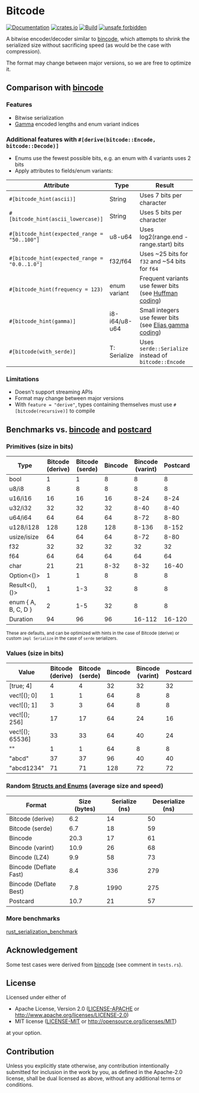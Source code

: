 # Bitcode
[![Documentation](https://docs.rs/bitcode/badge.svg)](https://docs.rs/bitcode)
[![crates.io](https://img.shields.io/crates/v/bitcode.svg)](https://crates.io/crates/bitcode)
[![Build](https://github.com/SoftbearStudios/bitcode/actions/workflows/build.yml/badge.svg)](https://github.com/SoftbearStudios/bitcode/actions/workflows/build.yml)
[![unsafe forbidden](https://img.shields.io/badge/unsafe-forbidden-success.svg)](https://github.com/rust-secure-code/safety-dance/)

A bitwise encoder/decoder similar to [bincode](https://github.com/bincode-org/bincode), which attempts to shrink the serialized size without sacrificing speed (as would be the case with compression).

The format may change between major versions, so we are free to optimize it.

## Comparison with [bincode](https://github.com/bincode-org/bincode)

### Features

- Bitwise serialization
- [Gamma](https://en.wikipedia.org/wiki/Elias_gamma_coding) encoded lengths and enum variant indices

### Additional features with `#[derive(bitcode::Encode, bitcode::Decode)]`

- Enums use the fewest possible bits, e.g. an enum with 4 variants uses 2 bits
- Apply attributes to fields/enum variants:

| Attribute                                     | Type          | Result                                                                                                     |
|-----------------------------------------------|---------------|------------------------------------------------------------------------------------------------------------|
| `#[bitcode_hint(ascii)]`                      | String        | Uses 7 bits per character                                                                                  |
| `#[bitcode_hint(ascii_lowercase)]`            | String        | Uses 5 bits per character                                                                                  |
| `#[bitcode_hint(expected_range = "50..100"]`  | u8-u64        | Uses log2(range.end - range.start) bits                                                                    |
| `#[bitcode_hint(expected_range = "0.0..1.0"]` | f32/f64       | Uses ~25 bits for `f32` and ~54 bits for `f64`                                                             |
| `#[bitcode_hint(frequency = 123)`             | enum variant  | Frequent variants use fewer bits (see [Huffman coding](https://en.wikipedia.org/wiki/Huffman_coding))      |
| `#[bitcode_hint(gamma)]`                      | i8-i64/u8-u64 | Small integers use fewer bits (see [Elias gamma coding](https://en.wikipedia.org/wiki/Elias_gamma_coding)) |
| `#[bitcode(with_serde)]`                      | T: Serialize  | Uses `serde::Serialize` instead of `bitcode::Encode`                                                       |

### Limitations

- Doesn't support streaming APIs
- Format may change between major versions
- With `feature = "derive"`, types containing themselves must use `#[bitcode(recursive)]` to compile

## Benchmarks vs. [bincode](https://github.com/bincode-org/bincode) and [postcard](https://github.com/jamesmunns/postcard)

### Primitives (size in bits)

| Type                | Bitcode (derive) | Bitcode (serde) | Bincode | Bincode (varint) | Postcard |
|---------------------|------------------|-----------------|---------|------------------|----------|
| bool                | 1                | 1               | 8       | 8                | 8        |
| u8/i8               | 8                | 8               | 8       | 8                | 8        |
| u16/i16             | 16               | 16              | 16      | 8-24             | 8-24     |
| u32/i32             | 32               | 32              | 32      | 8-40             | 8-40     |
| u64/i64             | 64               | 64              | 64      | 8-72             | 8-80     |
| u128/i128           | 128              | 128             | 128     | 8-136            | 8-152    |
| usize/isize         | 64               | 64              | 64      | 8-72             | 8-80     |
| f32                 | 32               | 32              | 32      | 32               | 32       |
| f64                 | 64               | 64              | 64      | 64               | 64       |
| char                | 21               | 21              | 8-32    | 8-32             | 16-40    |
| Option<()>          | 1                | 1               | 8       | 8                | 8        |
| Result<(), ()>      | 1                | 1-3             | 32      | 8                | 8        |
| enum { A, B, C, D } | 2                | 1-5             | 32      | 8                | 8        |
| Duration            | 94               | 96              | 96      | 16-112           | 16-120   |

<sup>These are defaults, and can be optimized with hints in the case of Bitcode (derive) or custom `impl Serialize` in the case of `serde` serializers.</sup>

### Values (size in bits)

| Value               | Bitcode (derive) | Bitcode (serde) | Bincode | Bincode (varint) | Postcard |
|---------------------|------------------|-----------------|---------|------------------|----------|
| [true; 4]           | 4                | 4               | 32      | 32               | 32       |
| vec![(); 0]         | 1                | 1               | 64      | 8                | 8        |
| vec![(); 1]         | 3                | 3               | 64      | 8                | 8        |
| vec![(); 256]       | 17               | 17              | 64      | 24               | 16       |
| vec![(); 65536]     | 33               | 33              | 64      | 40               | 24       |
| ""                  | 1                | 1               | 64      | 8                | 8        |
| "abcd"              | 37               | 37              | 96      | 40               | 40       |
| "abcd1234"          | 71               | 71              | 128     | 72               | 72       |


### Random [Structs and Enums](https://github.com/SoftbearStudios/bitcode/blob/2a47235eee64f4a7c49ad1841a5b509abd2d0e99/src/benches.rs#L16-L88) (average size and speed)

| Format                 | Size (bytes) | Serialize (ns) | Deserialize (ns) |
|------------------------|--------------|----------------|------------------|
| Bitcode (derive)       | 6.2          | 14             | 50               |
| Bitcode (serde)        | 6.7          | 18             | 59               |
| Bincode                | 20.3         | 17             | 61               |
| Bincode (varint)       | 10.9         | 26             | 68               |
| Bincode (LZ4)          | 9.9          | 58             | 73               |
| Bincode (Deflate Fast) | 8.4          | 336            | 279              |
| Bincode (Deflate Best) | 7.8          | 1990           | 275              |
| Postcard               | 10.7         | 21             | 57               |

### More benchmarks

[rust_serialization_benchmark](https://david.kolo.ski/rust_serialization_benchmark/)

## Acknowledgement

Some test cases were derived from [bincode](https://github.com/bincode-org/bincode) (see comment in `tests.rs`).

## License

Licensed under either of

 * Apache License, Version 2.0
   ([LICENSE-APACHE](LICENSE-APACHE) or http://www.apache.org/licenses/LICENSE-2.0)
 * MIT license
   ([LICENSE-MIT](LICENSE-MIT) or http://opensource.org/licenses/MIT)

at your option.

## Contribution

Unless you explicitly state otherwise, any contribution intentionally submitted
for inclusion in the work by you, as defined in the Apache-2.0 license, shall be
dual licensed as above, without any additional terms or conditions.